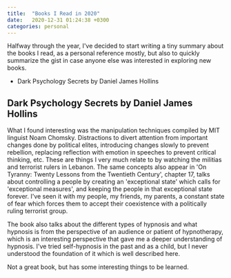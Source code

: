 ```yaml
---
title:  "Books I Read in 2020"
date:   2020-12-31 01:24:38 +0300
categories: personal
---
```


Halfway through the year, I've decided to start writing a tiny summary about the books I read, as a personal reference mostly, but also to quickly summarize the gist in case anyone else was interested in exploring new books.

- Dark Psychology Secrets by Daniel James Hollins

## Dark Psychology Secrets by Daniel James Hollins

What I found interesting was the manipulation techniques compiled by MIT linguist Noam Chomsky. Distractions to divert attention from important changes done by political elites, introducing changes slowly to prevent rebellion, replacing reflection with emotion in speeches to prevent critical thinking, etc. These are things I very much relate to by watching the militias and terrorist rulers in Lebanon. The same concepts also appear in 'On Tyranny: Twenty Lessons from the Twentieth Century', chapter 17, talks about controlling a people by creating an 'exceptional state' which calls for 'exceptional measures', and keeping the people in that exceptional state forever. I've seen it with my people, my friends, my parents, a constant state of fear which forces them to accept their coexistence with a politically ruling terrorist group. 

The book also talks about the different types of hypnosis and what hypnosis is from the perspective of an audience or patient of hypnotherapy, which is an interesting perspective that gave me a deeper understanding of hypnosis. I've tried self-hypnosis in the past and as a child, but I never understood the foundation of it which is well described here.

Not a great book, but has some interesting things to be learned.